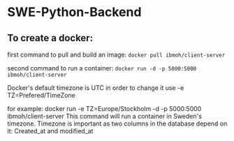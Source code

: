 # SWE-Python-Backend

## To create a docker:
first command to pull and build an image:
```docker pull ibmoh/client-server ```

second command to run a container:
```docker run -d -p 5000:5000 ibmoh/client-server```

Docker's default timezone is UTC in order to change it use -e TZ=Prefered/TimeZone

for example: docker run -e TZ=Europe/Stockholm -d -p 5000:5000 ibmoh/client-server This command will run a container in Sweden's timezone. Timezone is important as two columns in the database depend on it: Created_at and modified_at
